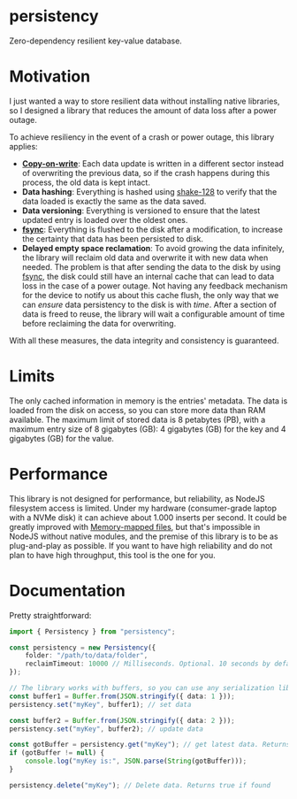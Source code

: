 # persistency
Zero-dependency resilient key-value database.

# Motivation
I just wanted a way to store resilient data without installing native libraries, so I designed a library that reduces the amount of data loss after a power outage.

To achieve resiliency in the event of a crash or power outage, this library applies:
- **[Copy-on-write](https://en.wikipedia.org/wiki/Copy-on-write)**: Each data update is written in a different sector instead of overwriting the previous data, so if the crash happens during this process, the old data is kept intact.
- **Data hashing**: Everything is hashed using [shake-128](https://en.wikipedia.org/wiki/SHA-3) to verify that the data loaded is exactly the same as the data saved.
- **Data versioning**: Everything is versioned to ensure that the latest updated entry is loaded over the oldest ones.
- **[fsync](https://man7.org/linux/man-pages/man2/fsync.2.html)**: Everything is flushed to the disk after a modification, to increase the certainty that data has been persisted to disk.
- **Delayed empty space reclamation**: To avoid growing the data infinitely, the library will reclaim old data and overwrite it with new data when needed. The problem is that after sending the data to the disk by using [fsync](https://man7.org/linux/man-pages/man2/fsync.2.html), the disk could still have an internal cache that can lead to data loss in the case of a power outage. Not having any feedback mechanism for the device to notify us about this cache flush, the only way that we can *ensure* data persistency to the disk is with *time*. After a section of data is freed to reuse, the library will wait a configurable amount of time before reclaiming the data for overwriting.

With all these measures, the data integrity and consistency is guaranteed.

# Limits

The only cached information in memory is the entries' metadata. The data is loaded from the disk on access, so you can store more data than RAM available. The maximum limit of stored data is 8 petabytes (PB), with a maximum entry size of 8 gigabytes (GB): 4 gigabytes (GB) for the key and 4 gigabytes (GB) for the value.

# Performance

This library is not designed for performance, but reliability, as NodeJS filesystem access is limited. Under my hardware (consumer-grade laptop with a NVMe disk) it can achieve about 1.000 inserts per second. It could be greatly improved with [Memory-mapped files](https://en.wikipedia.org/wiki/Memory-mapped_file), but that's impossible in NodeJS without native modules, and the premise of this library is to be as plug-and-play as possible. If you want to have high reliability and do not plan to have high throughput, this tool is the one for you.

# Documentation
Pretty straightforward:
```typescript
import { Persistency } from "persistency";

const persistency = new Persistency({
    folder: "/path/to/data/folder",
    reclaimTimeout: 10000 // Milliseconds. Optional. 10 seconds by default. Set to 0 or negative to directly delete old entries without any waiting
});

// The library works with buffers, so you can use any serialization library, like pacopack
const buffer1 = Buffer.from(JSON.stringify({ data: 1 }));
persistency.set("myKey", buffer1); // set data

const buffer2 = Buffer.from(JSON.stringify({ data: 2 }));
persistency.set("myKey", buffer2); // update data

const gotBuffer = persistency.get("myKey"); // get latest data. Returns null if no data is found
if (gotBuffer != null) {
    console.log("myKey is:", JSON.parse(String(gotBuffer)));
}

persistency.delete("myKey"); // Delete data. Returns true if found
```